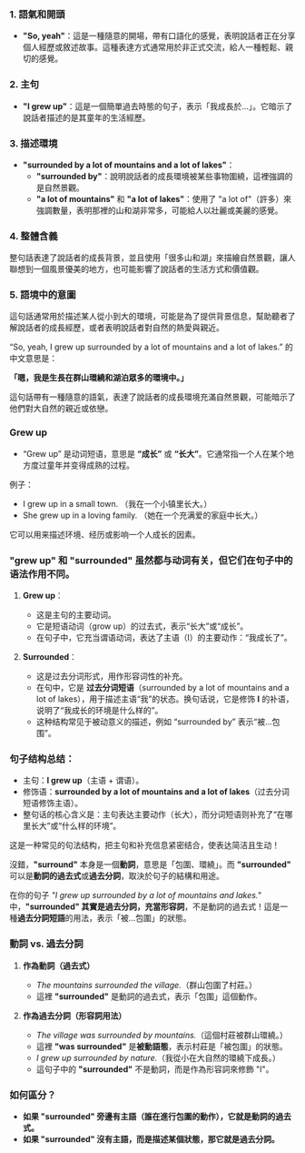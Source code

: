 
### 1. **語氣和開頭**
- **"So, yeah"**：這是一種隨意的開場，帶有口語化的感覺，表明說話者正在分享個人經歷或敘述故事。這種表達方式通常用於非正式交流，給人一種輕鬆、親切的感覺。

### 2. **主句**
- **"I grew up"**：這是一個簡單過去時態的句子，表示「我成長於...」。它暗示了說話者描述的是其童年的生活經歷。

### 3. **描述環境**
- **"surrounded by a lot of mountains and a lot of lakes"**：
  - **"surrounded by"**：說明說話者的成長環境被某些事物圍繞，這裡強調的是自然景觀。
  - **"a lot of mountains"** 和 **"a lot of lakes"**：使用了 "a lot of"（許多）來強調數量，表明那裡的山和湖非常多，可能給人以壯麗或美麗的感覺。

### 4. **整體含義**
整句話表達了說話者的成長背景，並且使用「很多山和湖」來描繪自然景觀，讓人聯想到一個風景優美的地方，也可能影響了說話者的生活方式和價值觀。

### 5. **語境中的意圖**
這句話通常用於描述某人從小到大的環境，可能是為了提供背景信息，幫助聽者了解說話者的成長經歷，或者表明說話者對自然的熱愛與親近。

“So, yeah, I grew up surrounded by a lot of mountains and a lot of lakes.” 的中文意思是：

**「嗯，我是生長在群山環繞和湖泊眾多的環境中。」**

這句話帶有一種隨意的語氣，表達了說話者的成長環境充滿自然景觀，可能暗示了他們對大自然的親近或依戀。

### **Grew up**
- “Grew up” 是动词短语，意思是 **“成长”** 或 **“长大”**。它通常指一个人在某个地方度过童年并变得成熟的过程。

例子：
- I grew up in a small town. （我在一个小镇里长大。）
- She grew up in a loving family. （她在一个充满爱的家庭中长大。）

它可以用来描述环境、经历或影响一个人成长的因素。

### **"grew up"** 和 **"surrounded"** 虽然都与动词有关，但它们在句子中的语法作用不同。

1. **Grew up**：
   - 这是主句的主要动词。
   - 它是短语动词（grow up）的过去式，表示“长大”或“成长”。
   - 在句子中，它充当谓语动词，表达了主语（I）的主要动作：“我成长了”。

2. **Surrounded**：
   - 这是过去分词形式，用作形容词性的补充。
   - 在句中，它是 **过去分词短语**（surrounded by a lot of mountains and a lot of lakes），用于描述主语“我”的状态。换句话说，它是修饰 **I** 的补语，说明了“我成长的环境是什么样的”。
   - 这种结构常见于被动意义的描述，例如 “surrounded by” 表示“被...包围”。

### 句子结构总结：
- 主句：**I grew up**（主语 + 谓语）。
- 修饰语：**surrounded by a lot of mountains and a lot of lakes**（过去分词短语修饰主语）。
- 整句话的核心含义是：主句表达主要动作（长大），而分词短语则补充了“在哪里长大”或“什么样的环境”。

这是一种常见的句法结构，把主句和补充信息紧密结合，使表达简洁且生动！ 

沒錯，**"surround"** 本身是一個**動詞**，意思是「包圍、環繞」。而 **"surrounded"** 可以是**動詞的過去式**或**過去分詞**，取決於句子的結構和用途。

在你的句子 *"I grew up surrounded by a lot of mountains and lakes."* 中，**"surrounded" 其實是過去分詞，充當形容詞**，不是動詞的過去式！這是一種**過去分詞短語**的用法，表示「被…包圍」的狀態。

### **動詞 vs. 過去分詞**
1. **作為動詞（過去式）**
   - *The mountains surrounded the village.*（群山包圍了村莊。）  
   - 這裡 **"surrounded"** 是動詞的過去式，表示「包圍」這個動作。

2. **作為過去分詞（形容詞用法）**
   - *The village was surrounded by mountains.*（這個村莊被群山環繞。）  
   - 這裡 **"was surrounded"** 是**被動語態**，表示村莊是「被包圍」的狀態。
   - *I grew up surrounded by nature.*（我從小在大自然的環繞下成長。）  
   - 這句子中的 **"surrounded"** 不是動詞，而是作為形容詞來修飾 "I"。

### **如何區分？**
- **如果 "surrounded" 旁邊有主語（誰在進行包圍的動作），它就是動詞的過去式。**
- **如果 "surrounded" 沒有主語，而是描述某個狀態，那它就是過去分詞。**
